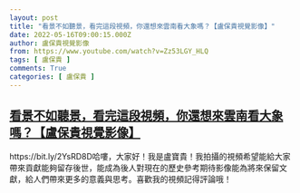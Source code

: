 ```yaml
---
layout: post
title: "看景不如聽景，看完這段視頻，你還想來雲南看大象嗎？【盧保貴視覺影像】"
date: 2022-05-16T09:00:15.000Z
author: 盧保貴視覺影像
from: https://www.youtube.com/watch?v=Zz53LGY_HLQ
tags: [ 盧保貴 ]
comments: True
categories: [ 盧保貴 ]
---
```

<!--1652691615000-->
[看景不如聽景，看完這段視頻，你還想來雲南看大象嗎？【盧保貴視覺影像】](https://www.youtube.com/watch?v=Zz53LGY_HLQ)
------

<div>
https://bit.ly/2YsRD8D哈嘍，大家好！我是盧寶貴！我拍攝的視頻希望能給大家帶來貢獻能夠留存後世，能成為後人對現在的歷史參考期待影像能為將來保留文獻，給人們帶來更多的意義與思考。喜歡我的視頻記得評論哦！
</div>
